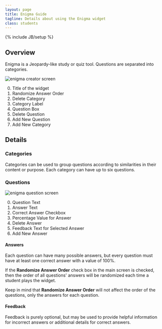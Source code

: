 ```yaml
---
layout: page
title: Enigma Guide
tagline: Details about using the Enigma widget
class: students
---
```

{% include JB/setup %}

## Overview ##

Enigma is a Jeopardy-like study or quiz tool. Questions are separated into categories.

![enigma creator screen]({{BASE_PATH}}/assets/img/create_widget_enigma.png "enigma creator screen")

0. Title of the widget
0. Randomize Answer Order
0. Delete Category
0. Category Label
0. Question Box
0. Delete Question
0. Add New Question
0. Add New Category

## Details ##

### Categories ###

Categories can be used to group questions according to similarities in their content or purpose.  Each category can have up to six questions.

### Questions ###

![enigma question screen]({{BASE_PATH}}/assets/img/create_widget_enigma_question.png "enigma question screen")

0. Question Text
0. Answer Text
0. Correct Answer Checkbox
0. Percentage Value for Answer
0. Delete Answer
0. Feedback Text for Selected Answer
0. Add New Answer

#### Answers ####

Each question can have many possible answers, but every question must have at least one correct answer with a value of 100%.

If the **Randomize Answer Order** check box in the main screen is checked, then the order of all questions' answers will be randomized each time a student plays the widget.

<aside>
	Keep in mind that <strong>Randomize Answer Order</strong> will not affect the order of the questions, only the answers for each question.
</aside>

#### Feedback ####

Feedback is purely optional, but may be used to provide helpful information for incorrect answers or additional details for correct answers.